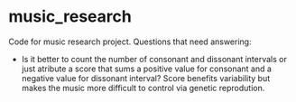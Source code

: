 # music_research

Code for music research project.
Questions that need answering: 
- Is it better to count the number of consonant and dissonant intervals or just atribute a score
that sums a positive value for consonant and a negative value for dissonant interval?
Score benefits variability but makes the music more difficult to control via genetic reprodution.